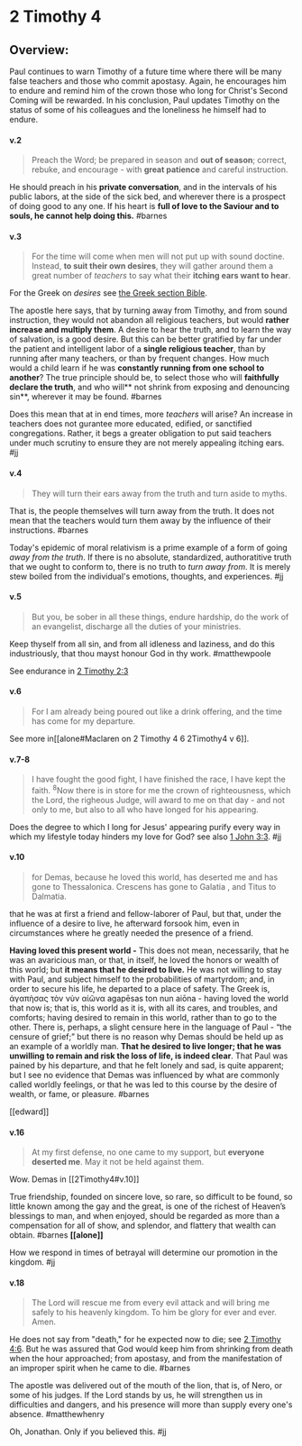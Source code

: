 # 2 Timothy 4

## Overview:
Paul continues to warn Timothy of a future time where there will be many false teachers and those who commit apostasy. Again, he encourages him to endure and remind him of the crown those who long for Christ's Second Coming will be rewarded. In his conclusion, Paul updates Timothy on the status of some of his colleagues and the loneliness he himself had to endure. 

#### v.2
>Preach the Word; be prepared in season and **out of season**; correct, rebuke, and encourage - with **great patience** and careful instruction.

He should preach in his **private conversation**, and in the intervals of his public labors, at the side of the sick bed, and wherever there is a prospect of doing good to any one. If his heart is **full of love to the Saviour and to souls, he cannot help doing this.**
#barnes 

#### v.3
>For the time will come when men will not put up with sound doctine. Instead, **to suit their own desires**, they will gather around them a great number of *teachers* to say what their **itching ears want to hear**.

For the Greek on *desires* see [the Greek section Bible](Greek).

The apostle here says, that by turning away from Timothy, and from sound instruction, they would not abandon all religious teachers, but would **rather increase and multiply them**. A desire to hear the truth, and to learn the way of salvation, is a good desire. But this can be better gratified by far under the patient and intelligent labor of a **single religious teacher**, than by running after many teachers, or than by frequent changes. How much would a child learn if he was **constantly running from one school to another**? The true principle should be, to select those who will **faithfully declare the truth**, and who will** not shrink from exposing and denouncing sin**, wherever it may be found.
#barnes 

Does this mean that at in end times, more *teachers* will arise? An increase in teachers does not gurantee more educated, edified, or sanctified congregations. Rather, it begs a greater obligation to put said teachers under much scrutiny to ensure they are not merely appealing itching ears.
#jj 

#### v.4
>They will turn their ears away from the truth and turn aside to myths.

That is, the people themselves will turn away from the truth. It does not mean that the teachers would turn them away by the influence of their instructions.
#barnes 

Today's epidemic of moral relativism is a prime example of a form of going *away from the truth*. If there is no absolute, standardized, authoratitive truth that we ought to conform to, there is no truth to *turn away from*. It is merely stew boiled from the individual's emotions, thoughts, and experiences.
#jj 

#### v.5
>But you, be sober in all these things, endure hardship, do the work of an evangelist, discharge all the duties of your ministries.

Keep thyself from all sin, and from all idleness and laziness, and do this industriously, that thou mayst honour God in thy work.
#matthewpoole

See endurance in [2 Timothy 2:3](2Timothy2#v.3-4)

#### v.6
>For I am already being poured out like a drink offering, and the time has come for my departure.

See more in[[alone#Maclaren on 2 Timothy 4 6 2Timothy4 v 6]].

#### v.7-8
>I have fought the good fight, I have finished the race, I have kept the faith. <sup>8</sup>Now there is in store for me the crown of righteousness, which the Lord, the righeous Judge, will award to me on that day - and not only to me, but also to all who have longed for his appearing.

Does the degree to which I long for Jesus' appearing purify every way in which my lifestyle today hinders my love for God? see also [1 John 3:3](1John3#v.3).
#jj 

#### v.10
>for Demas, because he loved this world, has deserted me and has gone to Thessalonica. Crescens has gone to Galatia , and Titus to Dalmatia.

that he was at first a friend and fellow-laborer of Paul, but that, under the influence of a desire to live, he afterward forsook him, even in circumstances where he greatly needed the presence of a friend.

**Having loved this present world -** This does not mean, necessarily, that he was an avaricious man, or that, in itself, he loved the honors or wealth of this world; but **it means that he desired to live.** He was not willing to stay with Paul, and subject himself to the probabilities of martyrdom; and, in order to secure his life, he departed to a place of safety. The Greek is, ἀγαπὴσας τὸν νὺν αἰῶνα agapēsas ton nun aiōna - having loved the world that now is; that is, this world as it is, with all its cares, and troubles, and comforts; having desired to remain in this world, rather than to go to the other. There is, perhaps, a slight censure here in the language of Paul - “the censure of grief;” but there is no reason why Demas should be held up as an example of a worldly man. **That he desired to live longer; that he was unwilling to remain and risk the loss of life, is indeed clear**. That Paul was pained by his departure, and that he felt lonely and sad, is quite apparent; but I see no evidence that Demas was influenced by what are commonly called worldly feelings, or that he was led to this course by the desire of wealth, or fame, or pleasure.
#barnes 

[[edward]]

#### v.16
>At my first defense, no one came to my support, but **everyone deserted me**. May it not be held against them.

Wow. Demas in [[2Timothy4#v.10]]

True friendship, founded on sincere love, so rare, so difficult to be found, so little known among the gay and the great, is one of the richest of Heaven’s blessings to man, and when enjoyed, should be regarded as more than a compensation for all of show, and splendor, and flattery that wealth can obtain.
#barnes 
**[[alone]]**

How we respond in times of betrayal will determine our promotion in the kingdom.
#jj 

#### v.18
>The Lord will rescue me from every evil attack and will bring me safely to his heavenly kingdom. To him be glory for ever and ever. Amen.

He does not say from "death," for he expected now to die; see [2 Timothy 4:6](https://biblehub.com/2_timothy/4-6.htm). But he was assured that God would keep him from shrinking from death when the hour approached; from apostasy, and from the manifestation of an improper spirit when he came to die.
#barnes 

The apostle was delivered out of the mouth of the lion, that is, of Nero, or some of his judges. If the Lord stands by us, he will strengthen us in difficulties and dangers, and his presence will more than supply every one's absence.
#matthewhenry 

Oh, Jonathan. Only if you believed this.
#jj 